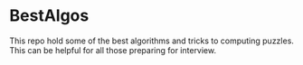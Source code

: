 # BestAlgos
This repo hold some of the best algorithms and tricks to computing puzzles. 
This can be helpful for all those preparing for interview.
